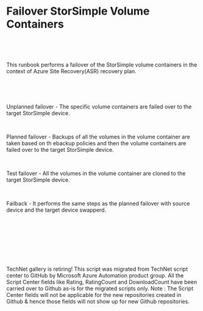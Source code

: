 ﻿Failover StorSimple Volume Containers
=====================================

            
 

 

This runbook performs a failover of the StorSimple volume containers in the context of Azure Site Recovery(ASR) recovery plan.


 

 

Unplanned failover - The specific volume containers are failed over to the target StorSimple device.

 

Planned failover - Backups of all the volumes in the volume container are taken based on th ebackup policies and then the volume containers are failed over to the target StorSimple device.

 

Test failover - All the volumes in the volume container are cloned to the target StorSimple device.

 

Failback - It performs the same steps as the planned failover with source device and the target device swapperd.

 

 

 

 



        
    
TechNet gallery is retiring! This script was migrated from TechNet script center to GitHub by Microsoft Azure Automation product group. All the Script Center fields like Rating, RatingCount and DownloadCount have been carried over to Github as-is for the migrated scripts only. Note : The Script Center fields will not be applicable for the new repositories created in Github & hence those fields will not show up for new Github repositories.
